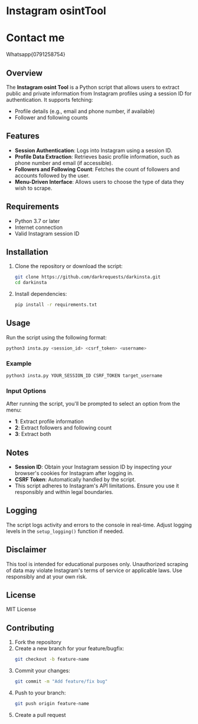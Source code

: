 # Instagram osintTool
# Contact me
 Whatsapp{0791258754}
## Overview
The **Instagram osint Tool** is a Python script that allows users to extract public and private information from Instagram profiles using a session ID for authentication. It supports fetching:

- Profile details (e.g., email and phone number, if available)
- Follower and following counts

## Features
- **Session Authentication**: Logs into Instagram using a session ID.
- **Profile Data Extraction**: Retrieves basic profile information, such as phone number and email (if accessible).
- **Followers and Following Count**: Fetches the count of followers and accounts followed by the user.
- **Menu-Driven Interface**: Allows users to choose the type of data they wish to scrape.

## Requirements
- Python 3.7 or later
- Internet connection
- Valid Instagram session ID

## Installation
1. Clone the repository or download the script:
   ```bash
   git clone https://github.com/darkrequests/darkinsta.git
   cd darkinsta
   ```
2. Install dependencies:
   ```bash
   pip install -r requirements.txt
   ```

## Usage
Run the script using the following format:
```bash
python3 insta.py <session_id> <csrf_token> <username>
```

### Example
```bash
python3 insta.py YOUR_SESSION_ID CSRF_TOKEN target_username
```

### Input Options
After running the script, you'll be prompted to select an option from the menu:
- **1**: Extract profile information
- **2**: Extract followers and following count
- **3**: Extract both

## Notes
- **Session ID**: Obtain your Instagram session ID by inspecting your browser's cookies for Instagram after logging in.
- **CSRF Token**: Automatically handled by the script.
- This script adheres to Instagram's API limitations. Ensure you use it responsibly and within legal boundaries.

## Logging
The script logs activity and errors to the console in real-time. Adjust logging levels in the `setup_logging()` function if needed.

## Disclaimer
This tool is intended for educational purposes only. Unauthorized scraping of data may violate Instagram's terms of service or applicable laws. Use responsibly and at your own risk.

## License
MIT License

## Contributing
1. Fork the repository
2. Create a new branch for your feature/bugfix:
   ```bash
   git checkout -b feature-name
   ```
3. Commit your changes:
   ```bash
   git commit -m "Add feature/fix bug"
   ```
4. Push to your branch:
   ```bash
   git push origin feature-name
   ```
5. Create a pull request

